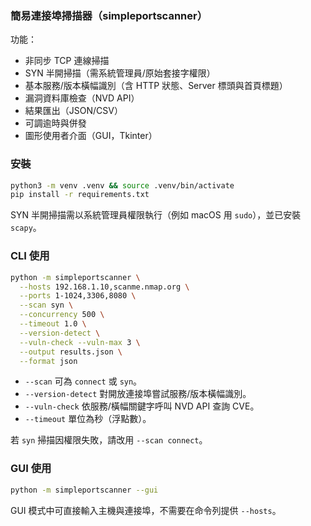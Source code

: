 ### 簡易連接埠掃描器（simpleportscanner）

功能：
- 非同步 TCP 連線掃描
- SYN 半開掃描（需系統管理員/原始套接字權限）
- 基本服務/版本橫幅識別（含 HTTP 狀態、Server 標頭與首頁標題）
- 漏洞資料庫檢查（NVD API）
- 結果匯出（JSON/CSV）
- 可調逾時與併發
- 圖形使用者介面（GUI，Tkinter）

### 安裝

```bash
python3 -m venv .venv && source .venv/bin/activate
pip install -r requirements.txt
```

SYN 半開掃描需以系統管理員權限執行（例如 macOS 用 `sudo`），並已安裝 `scapy`。

### CLI 使用

```bash
python -m simpleportscanner \
  --hosts 192.168.1.10,scanme.nmap.org \
  --ports 1-1024,3306,8080 \
  --scan syn \
  --concurrency 500 \
  --timeout 1.0 \
  --version-detect \
  --vuln-check --vuln-max 3 \
  --output results.json \
  --format json
```

- `--scan` 可為 `connect` 或 `syn`。
- `--version-detect` 對開放連接埠嘗試服務/版本橫幅識別。
- `--vuln-check` 依服務/橫幅關鍵字呼叫 NVD API 查詢 CVE。
- `--timeout` 單位為秒（浮點數）。

若 `syn` 掃描因權限失敗，請改用 `--scan connect`。

### GUI 使用

```bash
python -m simpleportscanner --gui
```

GUI 模式中可直接輸入主機與連接埠，不需要在命令列提供 `--hosts`。
